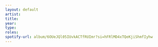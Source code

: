 ```yaml
---
layout: default
artist:
title: 
year: 
type: 
roles: 
spotify-url: album/6OUeJQl05IUvkACTfRUImr?si=hFRlMD4xTQeKjiShmfIyhw
---
```

